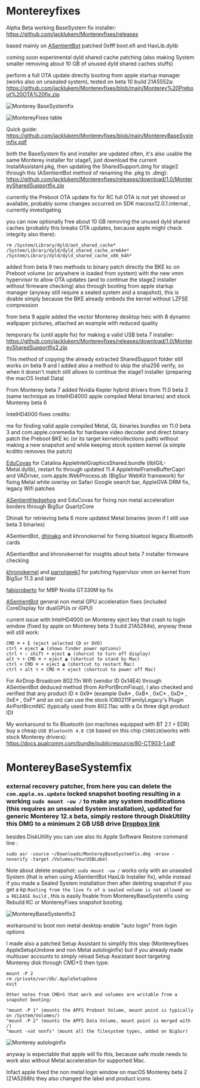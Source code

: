 # Montereyfixes

Alpha Beta working BaseSystem fix installer: https://github.com/jacklukem/Montereyfixes/releases

based mainly on [ASentientBot](https://github.com/ASentientBot) patched 0xfff boot.efi and HaxLib.dylib

coming soon experimental dyld shared cache patching (also making System smaller removing about 10 GB of unused dyld shared caches stuffs)

perform a full OTA update directly booting from apple startup manager (works also on unsealed system), tested on beta 10 build 21A5552a:
https://github.com/jacklukem/Montereyfixes/blob/main/Monterey%20Preboot%20OTA%20fix.zip

![Monterey BaseSystemfix](https://github.com/jacklukem/Montereyfixes/blob/main/MontereyBaseSystemfix/MontereyInstallerBaseSystemfix.jpeg?raw=true)

![MontereyFixes table](https://raw.githubusercontent.com/jacklukem/Montereyfixes/main/MontereyFixes%20table.png)

Quick guide: https://github.com/jacklukem/Montereyfixes/blob/main/MontereyBaseSystemfix.pdf

both the BaseSystem fix and installer are updated often, it's also usable the same Monterey installer for stage1, just download the current InstallAssistant.pkg, then updating the SharedSupport.dmg for stage2 through this (ASentientBot method of renaming the .pkg to .dmg):
https://github.com/jacklukem/Montereyfixes/releases/download/1.0/MontereySharedSupportfix.zip

currently the Preboot OTA update fix for RC full OTA is not yet showed or available, probably some changes occurred on SDK macosx12.0.1.internal , currently investigating

you can now optionally free about 10 GB removing the unused dyld shared caches (probably this breaks OTA updates, because apple might check integrity also there):
```shell
rm /System/Library/dyld/aot_shared_cache* /System/Library/dyld/dyld_shared_cache_arm64e* /System/Library/dyld/dyld_shared_cache_x86_64h*
```

added from beta 9 two methods to binary patch directly the BKE kc on Preboot volume (or anywhere is loaded from system) with the new vmm hypervisor to allow OTA updates (and to continue the stage2 installer without firmware checking) also through booting from apple startup manager (anyway still require a sealed system and a snapshot), this is doable simply because the BKE already embeds the kernel without LZFSE compression

from beta 9 apple added the vector Monterey desktop heic with 8 dynamic wallpaper pictures, attached an example with reduced quality

temporary fix (until apple fix) for making a valid USB beta 7 installer:
https://github.com/jacklukem/Montereyfixes/releases/download/1.0/MontereySharedSupportfix2.zip

This method of copying the already extracted SharedSupport folder still works on beta 9 and I added also a method to skip the sha256 verify, so when it doesn't match still allows to continue the stage1 installer (preparing the macOS Install Data)

From Monterey beta 7 added Nvidia Kepler hybrid drivers from 11.0 beta 3 (same technique as IntelHD4000 apple compiled Metal binaries) and stock Monterey beta 6

IntelHD4000 fixes credits:

me for finding valid apple compiled Metal, GL binaries bundles on 11.0 beta 3 and com.apple.coremedia for hardware video decoder and direct binary patch the Preboot BKE kc (or its target kernelcollections path) without making a new snapshot and while keeping stock system kernel (a simple kcditto removes the patch)

[EduCovas](https://github.com/educovas) for Catalina AppleIntelGraphicsShared.bundle (libIGIL-Metal.dylib), restart fix through updated 11.4 AppleIntelFrameBufferCapri and VADriver, com.apple.WebProcess.sb (BigSur WebKit framework) for fixing Metal white overlay on Safari Google search bar, AppleGVA DRM fix, legacy Wifi patches

[ASentientHedgehog](https://github.com/moosethegoose2213) and EduCovas for fixing non metal acceleration borders through BigSur QuartzCore

Dhinak for retrieving beta 6 more updated Metal binaries (even if I still use beta 3 binaries)

ASentientBot, [dhinakg](https://github.com/dhinakg) and khronokernel for fixing bluetool legacy Bluetooth cards

ASentientBot and khronokernel for insights about beta 7 installer firmware checking

[khronokernel](https://github.com/khronokernel) and [parrotgeek1](https://github.com/parrotgeek1) for patching hypervisor vmm on kernel from BigSur 11.3 and later

[fabioroberto](https://github.com/fabioiop) for MBP Nvidia GT330M kp fix

[ASentientBot](https://github.com/ASentientBot) general non metal GPU acceleration fixes (included CoreDisplay for dualGPUs or iGPU)

current issue with IntelHD4000 on Monterey eject key that crash to login window (fixed by apple on Monterey beta 3 build 21A5284e), anyway these will still work:
```shell
CMD ⌘ + E (eject selected CD or DVD)
ctrl + eject ⏏ (shows finder power options)
ctrl + ⇧ shift + eject ⏏ (shorcut to turn off display)
alt ⌥ + CMD ⌘ + eject ⏏ (shortcut to stand by Mac)
ctrl + CMD ⌘ + eject ⏏ (shortcut to restart Mac)
ctrl + alt ⌥ + CMD ⌘ + eject (shortcut to power off Mac)
```

For AirDrop Broadcom 802.11n Wifi (vendor ID 0x14E4) through ASentientBot deduced method (from AirPortBrcmFixup), I also checked and verified that any product ID ≥ 0x9* (example 0xA* , 0xB* , 0xC* , 0xD* , 0xE* , 0xF* and so on) can use the stock IO80211FamilyLegacy's Plugin AirPortBrcmNIC (typically used from 802.11ac with a 0x three digit product ID)

My workaround to fix Bluetooth (on machines equipped with BT 2.1 + EDR) buy a cheap `USB Bluetooth 4.0 CSR` based on this chip `CSR8510`(works with stock Monterey drivers): https://docs.qualcomm.com/bundle/publicresource/80-CT903-1.pdf


# MontereyBaseSystemfix
### external recovery patcher, from here you can delete the `com.apple.os.update` locked snapshot booting resulting in a working `sudo mount -uw /` to make any system modifications (this requires an unsealed System installation), updated for generic Monterey 12.x beta, simply restore through DiskUtility this DMG to a minimum 2 GB USB drive [Dropbox link](https://www.dropbox.com/s/j0kpnq6k0n3rrhh/montereybasesystemfix.dmg?dl=0)
besides DiskUtility you can use also its Apple Software Restore command line :
```shell
sudo asr -source ~/Downloads/MontereyBaseSystemfix.dmg -erase -noverify -target /Volumes/YourUSBLabel
```

Note about delete snapshot: `sudo mount -uw /` works only with an unsealed System (that is when using ASentientBot HaxLib Installer fix), while instead if you made a Sealed System installation then after deleting snapshot if you get a kp `Rooting from the live fs of a sealed volume is not allowed on a RELEASE build` , this is easily fixable from MontereyBaseSystemfix using Rebuild KC or MontereyFixes snapshot booting.

![MontereyBaseSystemfix2](https://user-images.githubusercontent.com/63143548/122277646-678c9b00-cee6-11eb-90b5-de013c97482f.jpeg)

 workaround to boot non metal desktop enable "auto login" from login options

I made also a patched Setup Assistant to simplify this step (Montereyfixes AppleSetupUndone and non Metal autologinfix) but if you already made multiuser accounts to simply reload Setup Assistant boot targeting Monterey disk through CMD+S then type:

```shell
mount -P 2
rm /private/var/db/.AppleSetupDone
exit
```

```
Other notes from CMD+S that work and volumes are writable from a snapshot booting:

"mount -P 1" (mounts the APFS Preboot Volume, mount point is typically on /System/Volumes/)
"mount -P 2" (mounts the APFS Data Volume, mount point is merged with /)
"mount -vat nonfs" (mount all the filesystem types, added on BigSur)
```

![Monterey autologinfix](https://github.com/jacklukem/Montereyfixes/raw/main/setupautologinfix/Monterey%20autologinfix.jpeg)

anyway is expectable that apple will fix this, because safe mode needs to work also without Metal acceleration for supported Mac.

Infact apple fixed the non metal login window on macOS Monterey beta 2 (21A5268h) they also changed the label and product icons.
